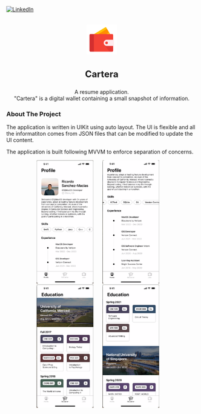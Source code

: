 
<!--
*** Thanks for checking out the Best-README-Template. If you have a suggestion
*** that would make this better, please fork the repo and create a pull request
*** or simply open an issue with the tag "enhancement".
*** Don't forget to give the project a star!
*** Thanks again! Now go create something AMAZING! :D
-->



<!-- PROJECT SHIELDS -->
<!--
*** I'm using markdown "reference style" links for readability.
*** Reference links are enclosed in brackets [ ] instead of parentheses ( ).
*** See the bottom of this document for the declaration of the reference variables
*** for contributors-url, forks-url, etc. This is an optional, concise syntax you may use.
*** https://www.markdownguide.org/basic-syntax/#reference-style-links
-->
[![LinkedIn][linkedin-shield]][linkedin-url]


<!-- PROJECT LOGO -->
<br />
<div align="center">
    <img src="Cartera/Resources/App_Screenshots/app_icon.png" alt="Logo" width="80" height="80">
<h3 align="center" style="font-size:24px;">Cartera</h3>

  <p align="center">
    A resume application. <br/> "Cartera" is a digital wallet containing a small snapshot of information.
  </p>
</div>


<!-- ABOUT THE PROJECT -->
### About The Project

The application is written in UIKit using auto layout. The UI is flexible and all the informatiton comes from JSON files that can be modified to update the UI content. 

The application is built following MVVM to enforce separation of concerns. 

<div align="center">
    <img src="Cartera/Resources/App_Screenshots/screenshot_01.png" alt="app_screenshot" width="150" height="325" style="padding-right:20px;">
    <img src="Cartera/Resources/App_Screenshots/screenshot_02.png" alt="app_screenshot" width="150" height="325" style="padding-right:20px;">
    <img src="Cartera/Resources/App_Screenshots/screenshot_03.png" alt="app_screenshot" width="150" height="325" style="padding-right:20px;">
    <img src="Cartera/Resources/App_Screenshots/screenshot_04.png" alt="app_screenshot" width="150" height="325" style="padding-right:20px;">
</div>


<!-- MARKDOWN LINKS & IMAGES -->
<!-- https://www.markdownguide.org/basic-syntax/#reference-style-links -->
[linkedin-shield]: https://img.shields.io/badge/-LinkedIn-black.svg?style=for-the-badge&logo=linkedin&colorB=555
[linkedin-url]: https://www.linkedin.com/in/ricardo-sanchez-macias/
[product-screenshot]: images/screenshot.png

